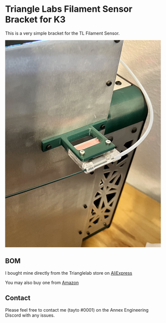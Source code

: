 # Triangle Labs Filament Sensor Bracket for K3

This is a very simple bracket for the TL Filament Sensor.  

![IMAGE](./Images/K3_Filament_Sensor.jpg)

## BOM

I bought mine directly from the Trianglelab store on [AliExpress](https://www.aliexpress.com/item/32829808063.html)  

You may also buy one from [Amazon](https://smile.amazon.com/TriangleLab-Filament-Runout-Detector-Printer/dp/B07DHD8WHF)  


## Contact
Please feel free to contact me (tayto #0001) on the Annex Engineering Discord with any issues.
